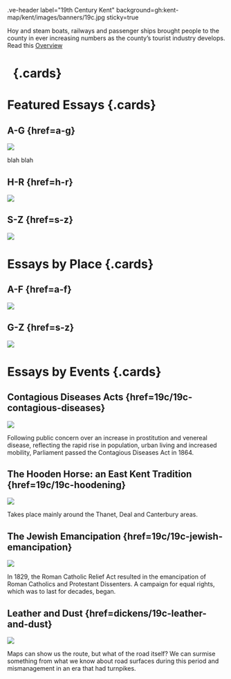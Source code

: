 .ve-header label="19th Century Kent" background=gh:kent-map/kent/images/banners/19c.jpg sticky=true

Hoy and steam boats, railways and passenger ships brought people to the county in ever increasing numbers as the county’s tourist industry develops. Read this [Overview](19c-kent)

# &nbsp; {.cards}

# Featured Essays {.cards}

## A-G {href=a-g}

![](https://iiif.juncture-digital.org/thumbnail?url=https://smarthistory.org/wp-content/uploads/2021/03/atkinsfinal.jpg) 

blah blah

## H-R {href=h-r}

![](https://iiif.juncture-digital.org/thumbnail?url=https://upload.wikimedia.org/wikipedia/commons/7/7d/Joseph_Mallord_William_Turner_-_Margate_-_Google_Art_Project.jpg) 


## S-Z {href=s-z} 

![](https://iiif.juncture-digital.org/thumbnail?url=https://upload.wikimedia.org/wikipedia/commons/6/65/RothwellMaryShelley.jpg) 

# Essays by Place {.cards}

## A-F {href=a-f} 

![](https://iiif.juncture-digital.org/thumbnail?url=https://upload.wikimedia.org/wikipedia/commons/1/13/Lee%27s_Promenade_and_Bandstand%2C_Folkestone%2C_England-LCCN2002696748.jpg) 

## G-Z {href=s-z} 

![](https://iiif.juncture-digital.org/thumbnail?url=https://raw.githubusercontent.com/kent-map/kent/main/dickens/images/distantMargate.jpg)

# Essays by Events {.cards}

## Contagious Diseases Acts {href=19c/19c-contagious-diseases}

![](https://iiif.juncture-digital.org/thumbnail?url=https://raw.githubusercontent.com/kent-map/kent/main/images/banners/19c.jpg)

Following public concern over an increase in prostitution and venereal disease, reflecting the rapid rise in population, urban living and increased mobility, Parliament passed the Contagious Diseases Act in 1864.

## The Hooden Horse: an East Kent Tradition {href=19c/19c-hoodening}

![](https://iiif.juncture-digital.org/thumbnail?url=https://raw.githubusercontent.com/kent-map/kent/main/images/banners/19c.jpg) 

Takes place mainly around the Thanet, Deal and Canterbury areas.

## The Jewish Emancipation {href=19c/19c-jewish-emancipation}

![](https://iiif.juncture-digital.org/thumbnail?url=https://stor.artstor.org/stor/9b234825-18ea-401c-9c71-868cdfc3eb21) 

In 1829, the Roman Catholic Relief Act resulted in the emancipation of Roman Catholics and Protestant Dissenters. A campaign for equal rights, which was to last for decades, began. 

## Leather and Dust {href=dickens/19c-leather-and-dust}

![](https://iiif.juncture-digital.org/thumbnail?url=https://raw.githubusercontent.com/kent-map/kent/main/images/banners/19c.jpg) 

Maps can show us the route, but what of the road itself? We can surmise something from what we know about road surfaces during this period and mismanagement in an era that had turnpikes.
